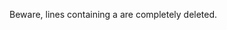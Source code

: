 


<!-- Comment line -->
<!--
    Comment section
                   -->


Beware, lines containing a <!-- comment --> are completely deleted.


<!-- Another
     comment
     section -->




